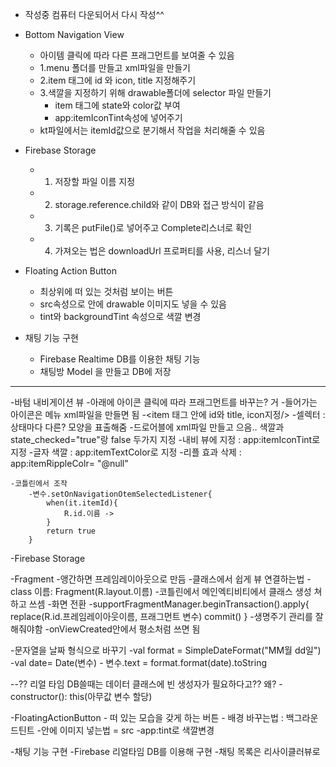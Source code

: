 - 작성중 컴퓨터 다운되어서 다시 작성^^

- Bottom Navigation View
  - 아이템 클릭에 따라 다른 프래그먼트를 보여줄 수 있음
  - 1.menu 폴더를 만들고 xml파일을 만들기
  - 2.item 태그에 id 와 icon, title 지정해주기
  - 3.색깔을 지정하기 위해 drawable폴더에 selector 파일 만들기
    - item 태그에 state와 color값 부여 
    - app:itemIconTint속성에 넣어주기
  - kt파일에서는 itemId값으로 분기해서 작업을 처리해줄 수 있음

- Firebase Storage
  - 1. 저장할 파일 이름 지정
  - 2. storage.reference.child와 같이 DB와 접근 방식이 같음
  - 3. 기록은 putFile()로 넣어주고 Complete리스너로 확인
  - 4. 가져오는 법은 downloadUrl 프로퍼티를 사용, 리스너 달기

- Floating Action Button
  - 최상위에 떠 있는 것처럼 보이는 버튼 
  - src속성으로 안에 drawable 이미지도 넣을 수 있음
  - tint와 backgroundTint 속성으로 색깔 변경

- 채팅 기능 구현
  - Firebase Realtime DB를 이용한 채팅 기능 
  - 채팅방 Model 을 만들고 DB에 저장

---
-바텀 내비게이션 뷰
	-아래에 아이콘 클릭에 따라 프래그먼트를 바꾸는? 거
	-들어가는 아이콘은 메뉴 xml파일을 만들면 됨
		-<item 태그 안에 id와 title, icon지정/>
	-셀렉터 : 상태마다 다른? 모양을 표출해줌
		-드로어블에 xml파일 만들고 으음.. 색깔과 state_checked="true"랑 false 두가지 지정
		-내비 뷰에 지정 : app:itemIconTint로 지정
	-글자 색깔 : app:itemTextColor로 지정
	-리플 효과 삭제 : app:itemRippleColr= "@null"

	-코틀린에서 조작
		-변수.setOnNavigationOtemSelectedListener{
			when(it.itemId){
				R.id.이름 ->
			}
			return true
		}

-Firebase Storage




-Fragment
	-앵간하면 프레임레이아웃으로 만듬
	-클래스에서 쉽게 뷰 연결하는법
		-class 이름: Fragment(R.layout.이름)
	-코틀린에서 메인엑티비티에서 클래스 생성 쳐 하고 쓰셈 
	-화면 전환 
		-supportFragmentManager.beginTransaction().apply{
			replace(R.id.프레임레이아웃이름, 프래그먼트 변수)
			commit()
		}
	-생명주기 관리를 잘해줘야함
	-onViewCreated안에서 평소처럼 쓰면 됨


-문자열을 날짜 형식으로 바꾸기
	-val format = SimpleDateFormat("MM월 dd일")
	-val date= Date(변수)
	- 변수.text = format.format(date).toString


--?? 리얼 타임 DB쓸때는 데이터 클래스에 빈 생성자가 필요하다고?? 왜?
	-constructor(): this(아무값 변수 할당)


-FloatingActionButton
	- 떠 있는 모습을 갖게 하는 버튼
	- 배경 바꾸는법 : 백그라운드틴트
	-안에 이미지 넣는법 = src
		-app:tint로 색깔변경


-채팅 기능 구현
	-Firebase 리얼타임 DB를 이용해 구현
	-채팅 목록은 리사이클러뷰로





